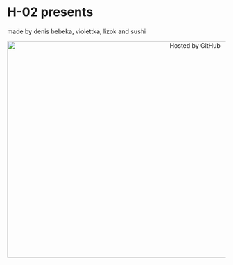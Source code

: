 # H-02 presents
made by denis bebeka, violettka, lizok and sushi
<!-- copyright (i7) --> <div align="center"> <a href="https://github.com/HUID1337" title="Привет как дела"> <img style="margin:0;padding:0;border:0;" alt="Hosted by GitHub" src="https://media4.giphy.com/media/9TPzouR8PzJF6/giphy.gif?cid=ecf05e4799qdmg97c1ccsn93hi68uhft4s1jnut09kjh5rlj&rid=giphy.gif&ct=g" width="850" height="500" title="Hosted by GitHub" /> </a><br /> </div> <!-- /copyright -->
